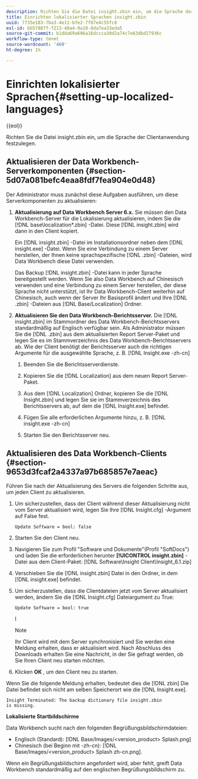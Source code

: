 ```yaml
---
description: Richten Sie die Datei insight.zbin ein, um die Sprache der Clientanwendung festzulegen.
title: Einrichten lokalisierter Sprachen insight.zbin
uuid: 7735e183-7ba3-4e11-bfe2-7f87e4c55fc8
exl-id: bb57887f-f213-48a4-9a10-8da7ea33eda5
source-git-commit: b1dda69a606a16dccca30d2a74c7e63dbd27936c
workflow-type: tm+mt
source-wordcount: '469'
ht-degree: 1%

---
```


# Einrichten lokalisierter Sprachen{#setting-up-localized-languages}

{{eol}}

Richten Sie die Datei insight.zbin ein, um die Sprache der Clientanwendung festzulegen.

## Aktualisieren der Data Workbench-Serverkomponenten {#section-5d07a081befc4eaa8fdf7fea904e0d48}

Der Administrator muss zunächst diese Aufgaben ausführen, um diese Serverkomponenten zu aktualisieren:

1. **Aktualisierung auf Data Workbench Server 6.x.** Sie müssen den Data Workbench-Server für die Lokalisierung aktualisieren, indem Sie die [!DNL base\localization\*.zbin] -Datei. Diese [!DNL insight.zbin] wird dann in den Client kopiert.

   Ein [!DNL insight.zbin] -Datei im Installationsordner neben dem [!DNL insight.exe] -Datei. Wenn Sie eine Verbindung zu einem Server herstellen, der Ihnen keine sprachspezifische [!DNL .zbin] -Dateien, wird Data Workbench diese Datei verwenden.

   Das Backup [!DNL insight.zbin] -Datei kann in jeder Sprache bereitgestellt werden. Wenn Sie also Data Workbench auf Chinesisch verwenden und eine Verbindung zu einem Server herstellen, der diese Sprache nicht unterstützt, ist Ihr Data Workbench-Client weiterhin auf Chinesisch, auch wenn der Server Ihr Basisprofil ändert und Ihre [!DNL .zbin] -Dateien aus [!DNL Base/Localization] Ordner.

1. **Aktualisieren Sie den Data Workbench-Berichtsserver.** Die [!DNL insight.zbin] im Stammordner des Data Workbench-Berichtsservers standardmäßig auf Englisch verfügbar sein. Als Administrator müssen Sie die [!DNL .zbin] aus dem aktualisierten Report Server-Paket und legen Sie es im Stammverzeichnis des Data Workbench-Berichtsservers ab. Wie der Client benötigt der Berichtsserver auch die richtigen Argumente für die ausgewählte Sprache, z. B. [!DNL Insight.exe -zh-cn]

   1. Beenden Sie die Berichtsserverdienste.
   1. Kopieren Sie die [!DNL Localization] aus dem neuen Report Server-Paket.
   1. Aus dem [!DNL Localization] Ordner, kopieren Sie die [!DNL Insight.zbin] und legen Sie sie im Stammverzeichnis des Berichtsservers ab, auf dem die [!DNL Insight.exe] befindet.

   1. Fügen Sie alle erforderlichen Argumente hinzu, z. B. [!DNL insight.exe -zh-cn]
   1. Starten Sie den Berichtsserver neu.

## Aktualisieren des Data Workbench-Clients {#section-9653d3fcaf2a4337a97b685857e7aeac}

Führen Sie nach der Aktualisierung des Servers die folgenden Schritte aus, um jeden Client zu aktualisieren.

1. Um sicherzustellen, dass der Client während dieser Aktualisierung nicht vom Server aktualisiert wird, legen Sie Ihre [!DNL Insight.cfg] -Argument auf False fest.

   ```
   Update Software = bool: false
   ```

1. Starten Sie den Client neu.
1. Navigieren Sie zum Profil &quot;Software und Dokumente&quot;(Profil &quot;SoftDocs&quot;) und laden Sie die erforderlichen herunter **[!UICONTROL insight.zbin]** -Datei aus dem Client-Paket: [!DNL Software\Insight Client\Insight_6.1.zip]

1. Verschieben Sie die [!DNL insight.zbin] Datei in den Ordner, in dem [!DNL insight.exe] befindet.

1. Um sicherzustellen, dass die Clientdateien jetzt vom Server aktualisiert werden, ändern Sie die [!DNL Insight.cfg] Dateiargument zu True:

   ```
   Update Software = bool: true
   ```

   I

   >[!NOTE]
   >
   >Ihr Client wird mit dem Server synchronisiert und Sie werden eine Meldung erhalten, dass er aktualisiert wird. Nach Abschluss des Downloads erhalten Sie eine Nachricht, in der Sie gefragt werden, ob Sie Ihren Client neu starten möchten.

1. Klicken **OK** , um den Client neu zu starten.

Wenn Sie die folgende Meldung erhalten, bedeutet dies die [!DNL zbin] Die Datei befindet sich nicht am selben Speicherort wie die [!DNL Insight.exe].

```
Insight Terminated: The backup dictionary file insight.zbin 
is missing.
```

**Lokalisierte Startbildschirme**

Data Workbench sucht nach den folgenden Begrüßungsbildschirmdateien:

* Englisch (Standard): [!DNL Base/Images/<version_product> Splash.png]
* Chinesisch (bei Beginn mit -zh-cn): [!DNL Base/Images/<version_product> Splash zh-cn.png].

Wenn ein Begrüßungsbildschirm angefordert wird, aber fehlt, greift Data Workbench standardmäßig auf den englischen Begrüßungsbildschirm zu.

<!-- <a id="section_91AE5EF234C14652A7B04082A22629AB"></a> -->
